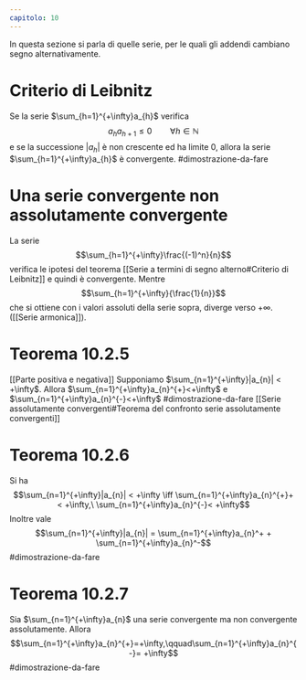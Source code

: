 ```yaml
---
capitolo: 10
---
```

In questa sezione si parla di quelle serie, per le quali gli addendi cambiano segno alternativamente.

# Criterio di Leibnitz
Se la serie $\sum_{h=1}^{+\infty}a_{h}$ verifica
$$a_ha_{h+1}\le 0\qquad\forall h\in\mathbb{N}$$
e se la successione $|a_h|$ è non crescente ed ha limite 0, 
allora la serie $\sum_{h=1}^{+\infty}a_{h}$ è convergente.
#dimostrazione-da-fare 

# Una serie convergente non assolutamente convergente
La serie 
$$\sum_{h=1}^{+\infty}\frac{(-1)^n}{n}$$
verifica le ipotesi del teorema [[Serie a termini di segno alterno#Criterio di Leibnitz]] e quindi è convergente.
Mentre $$\sum_{h=1}^{+\infty}{\frac{1}{n}}$$ che si ottiene con i valori assoluti della serie sopra, diverge verso $+\infty$. ([[Serie armonica]]).

# Teorema 10.2.5
[[Parte positiva e negativa]]
Supponiamo $\sum_{n=1}^{+\infty}|a_{n}| < +\infty$. Allora $\sum_{n=1}^{+\infty}a_{n}^{+}<+\infty$ e $\sum_{n=1}^{+\infty}a_{n}^{-}<+\infty$
#dimostrazione-da-fare [[Serie assolutamente convergenti#Teorema del confronto serie assolutamente convergenti]]


# Teorema 10.2.6
Si ha 
$$\sum_{n=1}^{+\infty}|a_{n}| < +\infty \iff \sum_{n=1}^{+\infty}a_{n}^{+}+ < +\infty,\ \sum_{n=1}^{+\infty}a_{n}^{-}< +\infty$$
Inoltre vale
$$\sum_{n=1}^{+\infty}|a_{n}| = \sum_{n=1}^{+\infty}a_{n}^+ + \sum_{n=1}^{+\infty}a_{n}^-$$
#dimostrazione-da-fare 

# Teorema 10.2.7
Sia $\sum_{n=1}^{+\infty}a_{n}$ una serie convergente ma non convergente assolutamente. Allora
$$\sum_{n=1}^{+\infty}a_{n}^{+}=+\infty,\qquad\sum_{n=1}^{+\infty}a_{n}^{-}= +\infty$$
#dimostrazione-da-fare 